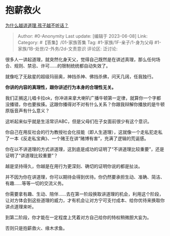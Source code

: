 # 抱薪救火
[为什么越讲道理,孩子越不听话？](https://www.zhihu.com/question/598809389/answer/3063856153)

> Author: #0-Anonymity
> Last update: [编辑于 2023-06-08]
> Link:
> Category: #【答集】/01-家族答集
> Tag: #1-家族/1F-亲子/1-身为父母 #1-家族/1B-处世/2-外务/2d-文责意识
> 评论区:
> 泛讨论:

很多人一讲起道理，就突然化身天父，觉得自己既然是在讲述真理，那么任何场合、规则、禁忌、许可……的限制统统都自动失效了。

就像吃了无敌星的超级玛丽奥，神挡杀神、佛挡杀佛，问天几阔，任我独行。

**你讲的内容的真理性，跟你讲述行为本身的合理性无关。**

我们正搁这儿唱卡拉ok，你冲进来拿大喇叭广播牛顿第一定律，就算你一个字都没播错，你也要挨揍。这跟你播得对不对有什么关系？你跟我辩解你播放的是牛顿原版音声有什么意义？

这听起来似乎就是生活常识ABC，但是父母们在子女面前很少有这个意识。

你自己在用反社会的行为教授社会化技能（即人生道理），这就像一个走私犯走私了一本《反走私宝典》、一个赌王在讲“赌博有害”，充满了逻辑的荒诞感。

你在以不讲道理的方式讲道理，这到底是成功的证明了“不讲道理比较重要”，还是证明了“讲道理比较重要”？

越是坚持得久，你越是在用行为更深刻、确切的证明你说的都是扯淡。

并不因为你在讲道理，你可以期待会得到优待。你仍然要承担生动、准确、简洁、有趣……等等一切的交流义务。

你需要拿有趣、生动、陪伴……去在第一阶段换取讲道理的机会，利用这个阶段，让对方体会到这些道理的威力，才有机会让对方宁可支付成本、给你优待来换取你讲点道理来听。

到第二阶段，你才能在一定程度上凭着对方自己给你的特权稍微胆大妄为。

否则只是抱薪救火、缘木求鱼。
